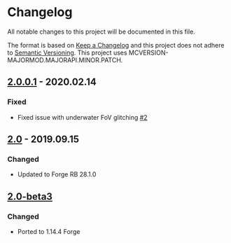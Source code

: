 # Changelog
All notable changes to this project will be documented in this file.

The format is based on [Keep a Changelog](http://keepachangelog.com/en/1.0.0/) and this project does not adhere to [Semantic Versioning](http://semver.org/spec/v2.0.0.html).
This project uses MCVERSION-MAJORMOD.MAJORAPI.MINOR.PATCH.

## [2.0.0.1](https://github.com/TheIllusiveC4/CustomFoV/compare/5ebecc65fd51e7acb7efad419d778072df01b464...master) - 2020.02.14
### Fixed
- Fixed issue with underwater FoV glitching [#2](https://github.com/TheIllusiveC4/CustomFoV/issues/2)

## [2.0](https://github.com/TheIllusiveC4/CustomFoV/compare/1da95ec09821c80cc71b54499c25cc4b323e3d32...5ebecc65fd51e7acb7efad419d778072df01b464) - 2019.09.15
### Changed
- Updated to Forge RB 28.1.0

## [2.0-beta3](https://github.com/TheIllusiveC4/CustomFoV/compare/1.13.x...1da95ec09821c80cc71b54499c25cc4b323e3d32)
### Changed
- Ported to 1.14.4 Forge
